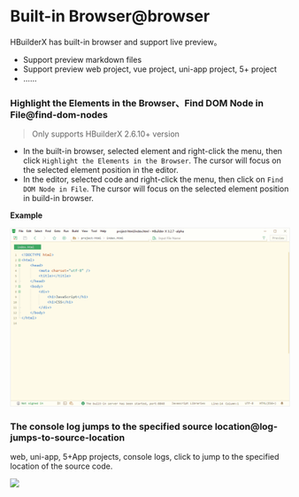 # Built-in Browser@browser

<!--
keyword: Built-in Browser,内置浏览器,浏览器
-->

HBuilderX has built-in browser and support live preview。

- Support preview markdown files
- Support preview web project, vue project, uni-app project, 5+ project
- ......

### Highlight the Elements in the Browser、Find DOM Node in File@find-dom-nodes

> Only supports HBuilderX 2.6.10+ version

- In the built-in browser, selected element and right-click the menu, then click `Highlight the Elements in the Browser`. The cursor will focus on the selected element position in the editor.
- In the editor, selected code and right-click the menu, then click on `Find DOM Node in File`. The cursor will focus on the selected element position in build-in browser.

**Example**

<img src="/static/snapshots/tutorial/browser/browser_1_en.gif" style="zoom: 90%;border:1px solid #eee;" />

### The console log jumps to the specified source location@log-jumps-to-source-location

web, uni-app, 5+App projects, console logs, click to jump to the specified location of the source code.

<img src="https://vkceyugu.cdn.bspapp.com/VKCEYUGU-f184e7c3-1912-41b2-b81f-435d1b37c7b4/997dd3b4-6b39-45b7-abdf-559c6759e6f0.jpg" class="hd-img" />